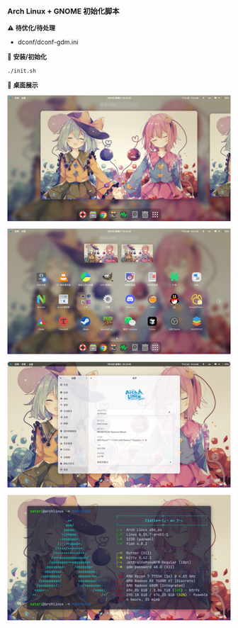 ### Arch Linux + GNOME 初始化脚本

⚠️ **待优化/待处理**
- dconf/dconf-gdm.ini

🎨 **安装/初始化**
```
./init.sh
```

📖 **桌面展示**

![00](./pictures/00.png)

![20](./pictures/20.png)

![40](./pictures/40.png)

![60](./pictures/60.png)
